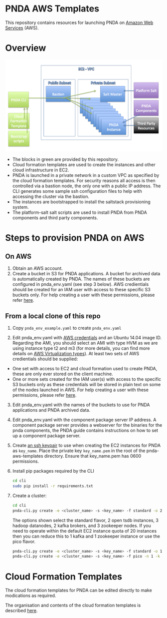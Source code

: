 # PNDA AWS Templates
This repository contains resources for launching PNDA on [Amazon Web Services](https://aws.amazon.com/) (AWS).

# Overview

![](images/aws-templates-overview.png)

- The blocks in green are provided by this repository.
- Cloud formation templates are used to create the instances and other cloud infrastructure in EC2.
- PNDA is launched in a private network in a custom VPC as specified by the cloud formation templates. For security reasons all access is then controlled via a bastion node, the only one with a public IP address. The CLI generates some sample ssh configuration files to help with accessing the cluster via the bastion.
- The instances are bootstrapped to install the saltstack provisioning system.
- The platform-salt salt scripts are used to install PNDA from PNDA components and third party components.

# Steps to provision PNDA on AWS

## On AWS
1. Obtain an AWS account.
2. Create a bucket in S3 for PNDA applications. A bucket for archived data is automatically created by PNDA. The names of these buckets are configured in pnda_env.yaml (see step 3 below). AWS credientials should be created for an IAM user with access to these specific S3 buckets only. For help creating a user with these permissions, please refer [here](s3help.md).

## From a local clone of this repo
1. Copy ```pnda_env_example.yaml``` to create ```pnda_env.yaml```

2. Edit pnda_env.yaml with [AWS credentials](http://docs.aws.amazon.com/AWSSimpleQueueService/latest/SQSGettingStartedGuide/AWSCredentials.html) and an Ubuntu 14.04 image ID. Regarding the AMI, you should select an AMI with type HVM as we are using instance type t2 and m3 (for more details, you can find more details on [AWS Virtualization types](http://docs.aws.amazon.com/AWSEC2/latest/UserGuide/virtualization_types.html)). At least two sets of AWS credientials should be supplied:
 - One set with access to EC2 and cloud formation used to create PNDA, these are only ever stored on the client machine.
 - One or more sets created for the IAM user(s) with access to the specific S3 buckets only as these credentials will be stored in plain text on some of the nodes launched in AWS. For help creating a user with these permissions, please refer [here](s3help.md).

3. Edit pnda_env.yaml with the names of the buckets to use for PNDA applications and PNDA archived data.

4. Edit pnda_env.yaml with the component package server IP address. A component package server provides a webserver for the binaries for the pnda components, the PNDA guide contains instructions on how to set up a component package server.

5. Create [an ssh keypair](http://docs.aws.amazon.com/AWSEC2/latest/UserGuide/ec2-key-pairs.html) to use when creating the EC2 instances for PNDA as ```key_name```. Place the private key ```key_name.pem``` in the root of the pnda-aws-templates directory. Ensure that key_name.pem has 0600 permissions.

6. Install pip packages required by the CLI 
    ```sh
    cd cli
    sudo pip install -r requirements.txt
    ```
    
7. Create a cluster:
    ```sh
    cd cli
    pnda-cli.py create -e <cluster_name> -s <key_name> -f standard -o 2 -n 3 -k 2 -z 3
    ``` 
    The options shown select the standard flavor, 2 open tsdb instances, 3 hadoop datanodes, 2 kafka brokers, and 3 zookeeper nodes. If you need to operate within the default EC2 instance quota of 20 instances then you can reduce this to 1 kafka and 1 zookeeper instance or use the pico flavor.
    ```sh
    pnda-cli.py create -e <cluster_name> -s <key_name> -f standard -o 1 -n 1 -k 1 -z 1
    pnda-cli.py create -e <cluster_name> -s <key_name> -f pico -n 1 -k 1
    ```

# Cloud Formation Templates

The cloud formation templates for PNDA can be edited directly to make modications as required.

The organisation and contents of the cloud formation templates is described [here](cloud-formation/README.md).
